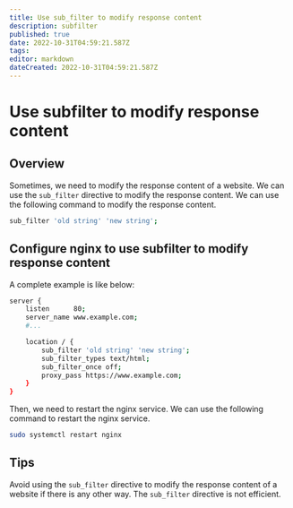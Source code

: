 ```yaml
---
title: Use sub_filter to modify response content
description: subfilter
published: true
date: 2022-10-31T04:59:21.587Z
tags: 
editor: markdown
dateCreated: 2022-10-31T04:59:21.587Z
---
```


# Use subfilter to modify response content

## Overview
Sometimes, we need to modify the response content of a website. We can use the `sub_filter` directive to modify the response content. We can use the following command to modify the response content.

```bash
sub_filter 'old string' 'new string';
```

## Configure nginx to use subfilter to modify response content

A complete example is like below:

```bash
server {
    listen      80;
    server_name www.example.com;
    #...

    location / {
        sub_filter 'old string' 'new string';
        sub_filter_types text/html;
        sub_filter_once off;
        proxy_pass https://www.example.com;
    }
}
```

Then, we need to restart the nginx service. We can use the following command to restart the nginx service.

```bash
sudo systemctl restart nginx
```

## Tips
Avoid using the `sub_filter` directive to modify the response content of a website if there is any other way. The `sub_filter` directive is not efficient.